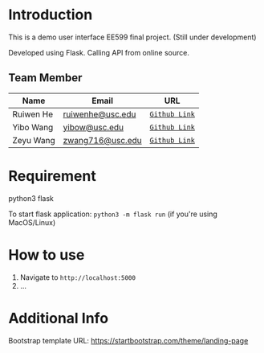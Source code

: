 # Introduction
This is a demo user interface EE599 final project. (Still under development)

Developed using Flask. Calling API from online source.

## Team Member

| Name | Email | URL |
| --- | --- | --- |
| Ruiwen He | ruiwenhe@usc.edu | [`Github Link`](https://gitHub.com/ruiwenhe-10) |
| Yibo Wang | yibow@usc.edu | [`Github Link`](https://github.com/LoneRan) |
| Zeyu Wang | zwang716@usc.edu | [`Github Link`](https://github.com/wzy0766) |


# Requirement
python3
flask

To start flask application: `python3 -m flask run` (if you're using MacOS/Linux)

# How to use
1. Navigate to `http://localhost:5000`
2. ...

# Additional Info
Bootstrap template URL: https://startbootstrap.com/theme/landing-page

